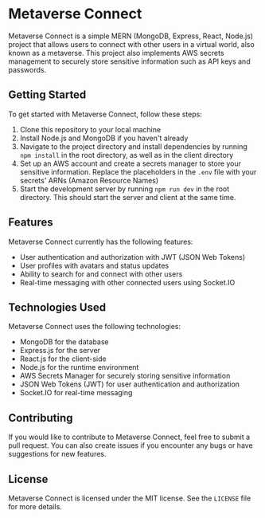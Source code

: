 # Metaverse Connect

Metaverse Connect is a simple MERN (MongoDB, Express, React, Node.js) project that allows users to connect with other users in a virtual world, also known as a metaverse. This project also implements AWS secrets management to securely store sensitive information such as API keys and passwords.

## Getting Started

To get started with Metaverse Connect, follow these steps:

1. Clone this repository to your local machine
2. Install Node.js and MongoDB if you haven't already
3. Navigate to the project directory and install dependencies by running `npm install` in the root directory, as well as in the client directory
4. Set up an AWS account and create a secrets manager to store your sensitive information. Replace the placeholders in the `.env` file with your secrets' ARNs (Amazon Resource Names)
5. Start the development server by running `npm run dev` in the root directory. This should start the server and client at the same time.

## Features

Metaverse Connect currently has the following features:

- User authentication and authorization with JWT (JSON Web Tokens)
- User profiles with avatars and status updates
- Ability to search for and connect with other users
- Real-time messaging with other connected users using Socket.IO

## Technologies Used

Metaverse Connect uses the following technologies:

- MongoDB for the database
- Express.js for the server
- React.js for the client-side
- Node.js for the runtime environment
- AWS Secrets Manager for securely storing sensitive information
- JSON Web Tokens (JWT) for user authentication and authorization
- Socket.IO for real-time messaging

## Contributing

If you would like to contribute to Metaverse Connect, feel free to submit a pull request. You can also create issues if you encounter any bugs or have suggestions for new features.

## License

Metaverse Connect is licensed under the MIT license. See the `LICENSE` file for more details.
